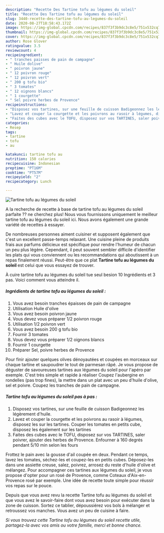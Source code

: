 ```yaml
---
description: "Recette Des Tartine tofu au légumes du soleil"
title: "Recette Des Tartine tofu au légumes du soleil"
slug: 3440-recette-des-tartine-tofu-au-legumes-du-soleil
date: 2020-08-27T18:58:43.172Z
image: https://img-global.cpcdn.com/recipes/837f3f3b9dc3c8e5/751x532cq70/tartine-tofu-au-legumes-du-soleil-photo-principale-de-la-recette.jpg
thumbnail: https://img-global.cpcdn.com/recipes/837f3f3b9dc3c8e5/751x532cq70/tartine-tofu-au-legumes-du-soleil-photo-principale-de-la-recette.jpg
cover: https://img-global.cpcdn.com/recipes/837f3f3b9dc3c8e5/751x532cq70/tartine-tofu-au-legumes-du-soleil-photo-principale-de-la-recette.jpg
author: Rose Glover
ratingvalue: 3.5
reviewcount: 4
recipeingredient:
- " tranches paisses de pain de campagne"
- " Huile dolive"
- " poivron jaune"
- " 12 poivron rouge"
- " 12 poivron vert"
- " 200 g tofu bio"
- " 3 tomates"
- " 12 oignons blancs"
- " 1 courgette"
- " Sel poivre herbes de Provence"
recipeinstructions:
- "Disposez vos tartines, sur une feuille de cuisson Badigeonnez les légèrement d&#39;huile."
- "Lavez et couper la courgette et les poivrons au rasoir à légumes, disposez les sur les tartines. Couper les tomates en petits cube, disposez les également sur les tartines"
- "Faites des cubes avec le TOFU, disposez sur vos TARTINES, saler poivrer, ajouter des herbes de Provence. Enfourner à 160 degrés pendant 5/10 min selon les fours"
categories:
- Resep
tags:
- tartine
- tofu
- au

katakunci: tartine tofu au 
nutrition: 150 calories
recipecuisine: Indonesian
preptime: "PT16M"
cooktime: "PT57M"
recipeyield: "2"
recipecategory: Lunch

---
```



![Tartine tofu au légumes du soleil](https://img-global.cpcdn.com/recipes/837f3f3b9dc3c8e5/751x532cq70/tartine-tofu-au-legumes-du-soleil-photo-principale-de-la-recette.jpg)

A la recherche de recette à base de tartine tofu au légumes du soleil parfaite ?? ne cherchez plus! Nous vous fournissons uniquement le meilleur tartine tofu au légumes du soleil ici. Nous avons également une grande variété de recettes à essayer.

De nombreuses personnes aiment cuisiner et supposent également que c'est un excellent passe-temps relaxant. Une cuisine pleine de produits frais aux parfums délicieux est spécifique pour rendre l'humeur de chacun un peu plus légère. Cependant, il peut souvent sembler difficile d'identifier les plats qui vous conviennent ou les recommandations qui aboutissent à un repas finalement réussi. Peut-être que ce plat <strong> Tartine tofu au légumes du soleil </strong> est celui que vous essayez de trouver.

<!--inarticleads1-->

À cuire tartine tofu au légumes du soleil tue seul besion 10 Ingrédients et 3 pas. Voici comment vous atteindre il.

##### Ingrédients de tartine tofu au légumes du soleil :

1. Vous avez besoin  tranches épaisses de pain de campagne
1. Utilisation  Huile d&#39;olive
1. Vous avez besoin  poivron jaune
1. Vous devez vous préparer  1/2 poivron rouge
1. Utilisation  1/2 poivron vert
1. Vous avez besoin  200 g tofu bio
1. Fournir  3 tomates
1. Vous devez vous préparer  1/2 oignons blancs
1. Fournir  1 courgette
1. Préparer  Sel, poivre herbes de Provence


Pour finir ajouter quelques olives dénoyautées et coupées en morceaux sur chaque tartine et saupoudrer le tout de parmesan râpé. Je vous propose de déguster de savoureuses tartines aux légumes du soleil pour l&#39;apéro par exemple. C&#39;est très simple et rapide à réaliser Coupez l&#39;aubergine en rondelles (pas trop fines), la mettre dans un plat avec un peu d&#39;huile d&#39;olive, sel et poivre. Coupez les tranches de pain de campagne. 

<!--inarticleads2-->

##### Tartine tofu au légumes du soleil pas à pas :

1. Disposez vos tartines, sur une feuille de cuisson Badigeonnez les légèrement d&#39;huile.
1. Lavez et couper la courgette et les poivrons au rasoir à légumes, disposez les sur les tartines. Couper les tomates en petits cube, disposez les également sur les tartines
1. Faites des cubes avec le TOFU, disposez sur vos TARTINES, saler poivrer, ajouter des herbes de Provence. Enfourner à 160 degrés pendant 5/10 min selon les fours


Frottez le pain avec la gousse d&#39;ail coupée en deux. Pendant ce temps, lavez les tomates, séchez-les et coupez-les en petits cubes. Déposez-les dans une assiette creuse, salez, poivrez, arrosez du reste d&#39;huile d&#39;olive et mélangez. Pour accompagner ces tartines aux légumes du soleil, je vous propose d&#39;opter pour un rosé de Provence, comme Coteaux d&#39;Aix-en-Provence rosé par exemple. Une idée de recette toute simple pour réussir vos repas sur le pouce. 

<!--inarticleads1-->

<p>
Depuis que vous avez revu la recette Tartine tofu au légumes du soleil et que vous avez le savoir-faire dont vous avez besoin pour exécuter dans la zone de cuisson. Sortez ce tablier, dépoussiérez vos bols à mélanger et retroussez vos manches. Vous avez un peu de cuisine à faire.
</p>

<p>
<i>Si vous trouvez cette Tartine tofu au légumes du soleil recette utile, partagez-la avec vos amis ou votre famille, merci et bonne chance.</i>
</p>
